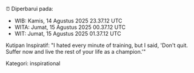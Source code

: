 ⏰ Diperbarui pada:
- WIB: Kamis, 14 Agustus 2025 23.37.12 UTC
- WITA: Jumat, 15 Agustus 2025 00.37.12 UTC
- WIT: Jumat, 15 Agustus 2025 01.37.12 UTC

Kutipan Inspiratif:
"I hated every minute of training, but I said, 'Don't quit. Suffer now and live the rest of your life as a champion.'"


Kategori: inspirational

